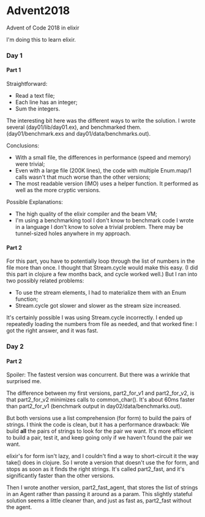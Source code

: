 # Advent2018

Advent of Code 2018 in elixir

I'm doing this to learn elixir.

### Day 1

#### Part 1

Straightforward:
* Read a text file;
* Each line has an integer;
* Sum the integers.

The interesting bit here was the different ways to write the solution. I wrote several (day01/lib/day01.ex), and benchmarked them. (day01/benchmark.exs and day01/data/benchmarks.out). 

Conclusions:
* With a small file, the differences in performance (speed and memory) were trivial;
* Even with a large file (200K lines), the code with multiple Enum.map/1 calls wasn't that much worse than the other versions;
* The most readable version (IMO) uses a helper function. It performed as well as the more cryptic versions.

Possible Explanations:
* The high quality of the elixir compiler and the beam VM;
* I'm using a benchmarking tool I don't know to benchmark code I wrote in a language I don't know to solve a trivial problem. There may be tunnel-sized holes anywhere in my approach.

#### Part 2

For this part, you have to potentially loop through the list of numbers in the file more than once. I thought that Stream.cycle would make this easy. (I did this part in clojure a few months back, and cycle worked well.) But I ran into two possibly related problems:

* To use the stream elements, I had to materialize them with an Enum function;
* Stream.cycle got slower and slower as the stream size increased.

It's certainly possible I was using Stream.cycle incorrectly. I ended up repeatedly loading the numbers from file as needed, and that worked fine: I got the right answer, and it was fast.

### Day 2

#### Part 2

Spoiler: The fastest version was concurrent. But there was a wrinkle that surprised me.

The difference between my first versions, part2_for_v1 and part2_for_v2, is that part2_for_v2 minimizes calls to common_char(). It's about 60ms faster than part2_for_v1 (benchmark output in day02/data/benchmarks.out).

But both versions use a list comprehension (for form) to build the pairs of strings. I think the code is clean, but it has a performance drawback: We build **all** the pairs of strings to look for the pair we want. It's more efficient to build a pair, test it, and keep going only if we haven't found the pair we want. 

elixir's for form isn't lazy, and I couldn't find a way to short-circuit it the way take() does in clojure. So I wrote a version that doesn't use the for form, and stops as soon as it finds the right strings. It's called part2_fast, and it's significantly faster than the other versions.

Then I wrote another version, part2_fast_agent, that stores the list of strings in an Agent rather than passing it around as a param. This slightly stateful solution seems a little cleaner than, and just as fast as, part2_fast without the agent.



